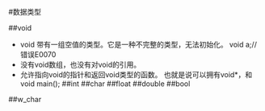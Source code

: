 #数据类型



##void
* void 带有一组空值的类型。它是一种不完整的类型，无法初始化。
        void a;//错误E0070
* 没有void数组，也没有对void的引用。
* 允许指向void的指针和返回void类型的函数。
        也就是说可以拥有void*，和void main();
##int
##char
##float
##double
##bool


##w_char